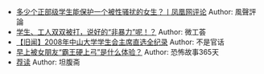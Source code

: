 - [多少个正部级学生能保护一个被性骚扰的女生？丨凤凰网评论](http://wechatscope.jmsc.hku.hk:8000/html?fn=gh_dd44601c2014_2018-07-20_2649779102_zDYm2bkiCq.y.tar.gz)
Author: 風聲評論
- [学生、工人双双被打，说好的“非暴力”呢！？](http://wechatscope.jmsc.hku.hk:8000/html?fn=gh_3a385cef715a_2018-07-20_2247489878_FjLi4zCbJM.y.tar.gz)
Author: 微工荟
- [【旧闻】2008年中山大学学生会主席直选全纪录](http://wechatscope.jmsc.hku.hk:8000/html?fn=gh_3240ee4ed0a1_2018-07-20_2653271675_M2694WdxC7.y.tar.gz)
Author: 不是官话
- [早上被女朋友“霸王硬上弓”是什么体验？](http://wechatscope.jmsc.hku.hk:8000/html?fn=gh_d83749844ad3_2018-07-20_2674326735_qhxNTOeHBS.y.tar.gz)
Author: 恐怖故事365天
- [荐读](http://wechatscope.jmsc.hku.hk:8000/html?fn=gh_a53dbc2e04b7_2018-07-20_2652134226_7ZJApFW3te.y.tar.gz)
Author: 坦腹斋
